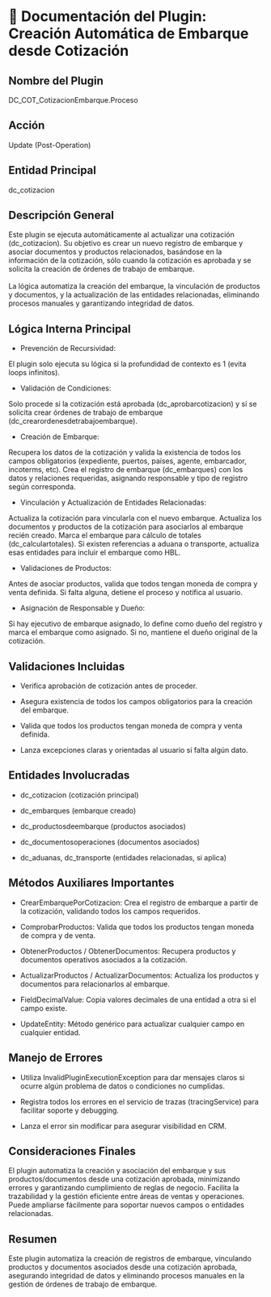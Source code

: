 # 📄 Documentación del Plugin: Creación Automática de Embarque desde Cotización

## Nombre del Plugin

DC_COT_CotizacionEmbarque.Proceso

## Acción

Update (Post-Operation)

## Entidad Principal

dc_cotizacion

## Descripción General

Este plugin se ejecuta automáticamente al actualizar una cotización
(dc_cotizacion). Su objetivo es crear un nuevo registro de embarque y
asociar documentos y productos relacionados, basándose en la información
de la cotización, sólo cuando la cotización es aprobada y se solicita la
creación de órdenes de trabajo de embarque.\
\
La lógica automatiza la creación del embarque, la vinculación de
productos y documentos, y la actualización de las entidades
relacionadas, eliminando procesos manuales y garantizando integridad de
datos.

## Lógica Interna Principal

- Prevención de Recursividad:

El plugin solo ejecuta su lógica si la profundidad de contexto es 1
(evita loops infinitos).

- Validación de Condiciones:

Solo procede si la cotización está aprobada (dc_aprobarcotizacion) y si
se solicita crear órdenes de trabajo de embarque
(dc_crearordenesdetrabajoembarque).

- Creación de Embarque:

Recupera los datos de la cotización y valida la existencia de todos los
campos obligatorios (expediente, puertos, países, agente, embarcador,
incoterms, etc). Crea el registro de embarque (dc_embarques) con los
datos y relaciones requeridas, asignando responsable y tipo de registro
según corresponda.

- Vinculación y Actualización de Entidades Relacionadas:

Actualiza la cotización para vincularla con el nuevo embarque. Actualiza
los documentos y productos de la cotización para asociarlos al embarque
recién creado. Marca el embarque para cálculo de totales
(dc_calculartotales). Si existen referencias a aduana o transporte,
actualiza esas entidades para incluir el embarque como HBL.

- Validaciones de Productos:

Antes de asociar productos, valida que todos tengan moneda de compra y
venta definida. Si falta alguna, detiene el proceso y notifica al
usuario.

- Asignación de Responsable y Dueño:

Si hay ejecutivo de embarque asignado, lo define como dueño del registro
y marca el embarque como asignado. Si no, mantiene el dueño original de
la cotización.

## Validaciones Incluidas

- Verifica aprobación de cotización antes de proceder.

- Asegura existencia de todos los campos obligatorios para la creación
  del embarque.

- Valida que todos los productos tengan moneda de compra y venta
  definida.

- Lanza excepciones claras y orientadas al usuario si falta algún dato.

## Entidades Involucradas

- dc_cotizacion (cotización principal)

- dc_embarques (embarque creado)

- dc_productosdeembarque (productos asociados)

- dc_documentosoperaciones (documentos asociados)

- dc_aduanas, dc_transporte (entidades relacionadas, si aplica)

## Métodos Auxiliares Importantes

- CrearEmbarquePorCotizacion: Crea el registro de embarque a partir de
  la cotización, validando todos los campos requeridos.

- ComprobarProductos: Valida que todos los productos tengan moneda de
  compra y de venta.

- ObtenerProductos / ObtenerDocumentos: Recupera productos y documentos
  operativos asociados a la cotización.

- ActualizarProductos / ActualizarDocumentos: Actualiza los productos y
  documentos para relacionarlos al embarque.

- FieldDecimalValue: Copia valores decimales de una entidad a otra si el
  campo existe.

- UpdateEntity: Método genérico para actualizar cualquier campo en
  cualquier entidad.

## Manejo de Errores

- Utiliza InvalidPluginExecutionException para dar mensajes claros si
  ocurre algún problema de datos o condiciones no cumplidas.

- Registra todos los errores en el servicio de trazas (tracingService)
  para facilitar soporte y debugging.

- Lanza el error sin modificar para asegurar visibilidad en CRM.

## Consideraciones Finales

El plugin automatiza la creación y asociación del embarque y sus
productos/documentos desde una cotización aprobada, minimizando errores
y garantizando cumplimiento de reglas de negocio. Facilita la
trazabilidad y la gestión eficiente entre áreas de ventas y operaciones.
Puede ampliarse fácilmente para soportar nuevos campos o entidades
relacionadas.

## Resumen

Este plugin automatiza la creación de registros de embarque, vinculando
productos y documentos asociados desde una cotización aprobada,
asegurando integridad de datos y eliminando procesos manuales en la
gestión de órdenes de trabajo de embarque.
